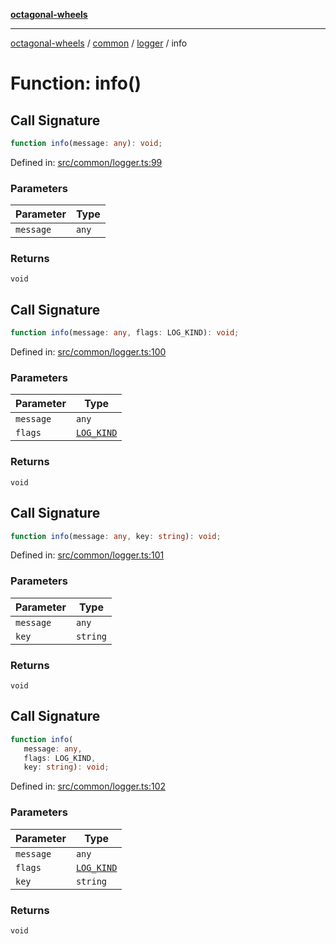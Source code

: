 [**octagonal-wheels**](../../../README.md)

***

[octagonal-wheels](../../../modules.md) / [common](../../README.md) / [logger](../README.md) / info

# Function: info()

## Call Signature

```ts
function info(message: any): void;
```

Defined in: [src/common/logger.ts:99](https://github.com/vrtmrz/octagonal-wheels/blob/main/src/common/logger.ts#L99)

### Parameters

| Parameter | Type |
| ------ | ------ |
| `message` | `any` |

### Returns

`void`

## Call Signature

```ts
function info(message: any, flags: LOG_KIND): void;
```

Defined in: [src/common/logger.ts:100](https://github.com/vrtmrz/octagonal-wheels/blob/main/src/common/logger.ts#L100)

### Parameters

| Parameter | Type |
| ------ | ------ |
| `message` | `any` |
| `flags` | [`LOG_KIND`](../LOG_KIND/README.md) |

### Returns

`void`

## Call Signature

```ts
function info(message: any, key: string): void;
```

Defined in: [src/common/logger.ts:101](https://github.com/vrtmrz/octagonal-wheels/blob/main/src/common/logger.ts#L101)

### Parameters

| Parameter | Type |
| ------ | ------ |
| `message` | `any` |
| `key` | `string` |

### Returns

`void`

## Call Signature

```ts
function info(
   message: any, 
   flags: LOG_KIND, 
   key: string): void;
```

Defined in: [src/common/logger.ts:102](https://github.com/vrtmrz/octagonal-wheels/blob/main/src/common/logger.ts#L102)

### Parameters

| Parameter | Type |
| ------ | ------ |
| `message` | `any` |
| `flags` | [`LOG_KIND`](../LOG_KIND/README.md) |
| `key` | `string` |

### Returns

`void`

